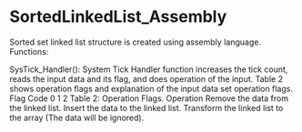 # SortedLinkedList_Assembly
 Sorted set linked list structure is created using assembly language.
Functions:

SysTick_Handler(): System Tick Handler function increases the tick count, reads the input data and its flag, and does operation of the input. Table 2 shows operation flags and explanation of the input data set operation flags.
Flag Code
0 1 2
Table 2: Operation Flags.
Operation
Remove the data from the linked list.
Insert the data to the linked list.
Transform the linked list to the array (The data will be ignored).
